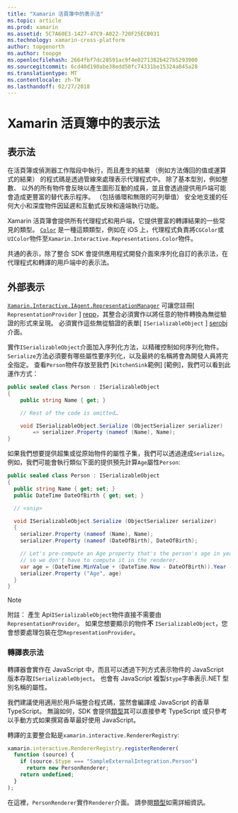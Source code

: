 ```yaml
---
title: "Xamarin 活頁簿中的表示法"
ms.topic: article
ms.prod: xamarin
ms.assetid: 5C7A60E3-1427-47C9-A022-720F25ECB031
ms.technology: xamarin-cross-platform
author: topgenorth
ms.author: toopge
ms.openlocfilehash: 2664fbf7dc28591ac9f4e0271382b427b5293900
ms.sourcegitcommit: 6cd40d190abe38edd50fc74331be15324a845a28
ms.translationtype: MT
ms.contentlocale: zh-TW
ms.lasthandoff: 02/27/2018
---
```

# <a name="representations-in-xamarin-workbooks"></a>Xamarin 活頁簿中的表示法

## <a name="representations"></a>表示法

在活頁簿或偵測器工作階段中執行，而且產生的結果 （例如方法傳回的值或運算式的結果） 的程式碼是透過管線來處理表示代理程式中。 除了基本型別，例如整數、 以外的所有物件會反映以產生圖形互動的成員，並且會透過提供用戶端可能會造成更豐富的替代表示程序。 （包括循環和無限的可列舉值） 安全地支援的任何大小和深度物件因延遲和互動式反映和遠端執行功能。

Xamarin 活頁簿會提供所有代理程式和用戶端，它提供豐富的轉譯結果的一些常見的類型。 [`Color`][xir-color] 是一種這類類型，例如在 iOS 上，代理程式負責將`CGColor`或`UIColor`物件至`Xamarin.Interactive.Representations.Color`物件。

共通的表示，除了整合 SDK 會提供應用程式開發介面來序列化自訂的表示法，在代理程式和轉譯的用戶端中的表示法。

## <a name="external-representations"></a>外部表示

[`Xamarin.Interactive.IAgent.RepresentationManager`][repman] 可讓您註冊[ `RepresentationProvider` ] [ repp]，其整合必須實作以將任意的物件轉換為無從驗證的形式來呈現。 必須實作這些無從驗證的表單[ `ISerializableObject` ] [ serobj]介面。

實作`ISerializableObject`介面加入序列化方法，以精確控制如何序列化物件。 `Serialize`方法必須要有哪些屬性要序列化，以及最終的名稱將會為開發人員將完全指定。 查看`Person`物件存放至我們 [`KitchenSink`範例] [範例]，我們可以看到此運作方式：

```csharp
public sealed class Person : ISerializableObject
{
    public string Name { get; }

    // Rest of the code is omitted…

    void ISerializableObject.Serialize (ObjectSerializer serializer)
        => serializer.Property (nameof (Name), Name);
}
```

如果我們想要提供超集或從原始物件的屬性子集，我們可以透過達成`Serialize`。 例如，我們可能會執行類似下面的提供預先計算`Age`屬性`Person`:

```csharp
public sealed class Person : ISerializableObject
{
  public string Name { get; set; }
  public DateTime DateOfBirth { get; set; }

  // <snip>

  void ISerializableObject.Serialize (ObjectSerializer serializer)
  {
    serializer.Property (nameof (Name), Name);
    serializer.Property (nameof (DateOfBirth), DateOfBirth);

    // Let's pre-compute an Age property that's the person's age in years,
    // so we don't have to compute it in the renderer.
    var age = (DateTime.MinValue + (DateTime.Now - DateOfBirth)).Year - 1;
    serializer.Property ("Age", age)
  }
}
```

> [!NOTE]
> 附註： 產生 Api`ISerializableObject`物件直接不需要由`RepresentationProvider`。 如果您想要顯示的物件**不** `ISerializableObject`，您會想要處理包裝在您`RepresentationProvider`。

### <a name="rendering-a-representation"></a>轉譯表示法

轉譯器會實作在 JavaScript 中，而且可以透過下列方式表示物件的 JavaScript 版本存取`ISerializableObject`。 也會有 JavaScript 複製`$type`字串表示.NET 型別名稱的屬性。

我們建議使用適用於用戶端整合程式碼，當然會編譯成 JavaScript 的香草 TypeScript。 無論如何，SDK 會提供[類型][ typings]其可以直接參考 TypeScript 或只參考以手動方式如果撰寫香草最好使用 JavaScript。

轉譯的主要整合點是`xamarin.interactive.RendererRegistry`:

```js
xamarin.interactive.RendererRegistry.registerRenderer(
  function (source) {
    if (source.$type === "SampleExternalIntegration.Person")
      return new PersonRenderer;
    return undefined;
  }
);
```

在這裡，`PersonRenderer`實作`Renderer`介面。 請參閱[類型][ typings]如需詳細資訊。

[typings]: https://github.com/xamarin/Workbooks/blob/master/SDK/typings/xamarin-interactive.d.ts
[xir-color]: /api/type/Xamarin.Interactive.Representations.Color/
[repman]: /api/type/Xamarin.Interactive.Representations.IRepresentationManager/
[repp]: /api/type/Xamarin.Interactive.Representations.RepresentationProvider/
[serobj]: /api/type/Xamarin.Interactive.Serialization.ISerializableObject/
